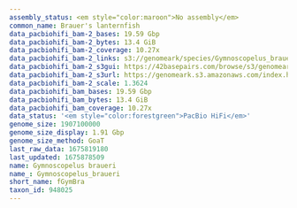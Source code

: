 ```yaml
---
assembly_status: <em style="color:maroon">No assembly</em>
common_name: Brauer's lanternfish
data_pacbiohifi_bam-2_bases: 19.59 Gbp
data_pacbiohifi_bam-2_bytes: 13.4 GiB
data_pacbiohifi_bam-2_coverage: 10.27x
data_pacbiohifi_bam-2_links: s3://genomeark/species/Gymnoscopelus_braueri/fGymBra2/genomic_data/pacbio_hifi/<br>
data_pacbiohifi_bam-2_s3gui: https://42basepairs.com/browse/s3/genomeark/species/Gymnoscopelus_braueri/fGymBra2/genomic_data/pacbio_hifi/
data_pacbiohifi_bam-2_s3url: https://genomeark.s3.amazonaws.com/index.html?prefix=species/Gymnoscopelus_braueri/fGymBra2/genomic_data/pacbio_hifi/
data_pacbiohifi_bam-2_scale: 1.3624
data_pacbiohifi_bam_bases: 19.59 Gbp
data_pacbiohifi_bam_bytes: 13.4 GiB
data_pacbiohifi_bam_coverage: 10.27x
data_status: '<em style="color:forestgreen">PacBio HiFi</em>'
genome_size: 1907100000
genome_size_display: 1.91 Gbp
genome_size_method: GoaT
last_raw_data: 1675819180
last_updated: 1675878509
name: Gymnoscopelus braueri
name_: Gymnoscopelus_braueri
short_name: fGymBra
taxon_id: 948025
---
```

